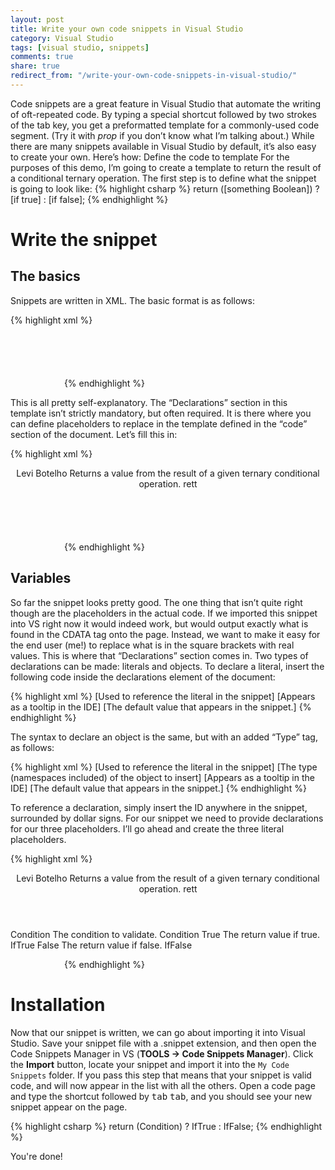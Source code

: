 ```yaml
---
layout: post
title: Write your own code snippets in Visual Studio
category: Visual Studio
tags: [visual studio, snippets]
comments: true
share: true
redirect_from: "/write-your-own-code-snippets-in-visual-studio/"
---
```

Code snippets are a great feature in Visual Studio that automate the writing of oft-repeated code. By typing a special shortcut followed by two strokes of the tab key, you get a preformatted template for a commonly-used code segment. (Try it with *prop* if you don’t know what I’m talking about.)
While there are many snippets available in Visual Studio by default, it’s also easy to create your own. Here’s how:
Define the code to template
For the purposes of this demo, I’m going to create a template to return the result of a conditional ternary operation. The first step is to define what the snippet is going to look like:
<a id="more"></a><a id="more-952"></a>
{% highlight csharp %}
return ([something Boolean]) ? [if true] : [if false];
{% endhighlight %}

# Write the snippet

## The basics

Snippets are written in XML. The basic format is as follows:

{% highlight xml %}
<?xml version="1.0" encoding="utf-8" ?>
<CodeSnippets xmlns="http://schemas.microsoft.com/VisualStudio/2005/CodeSnippet">
    <CodeSnippet Format="1.0.0">
        <Header>
            <Title></Title>
            <Author></Author>
            <Description></Description>
            <Shortcut></Shortcut>
        </Header>
        <Snippet>
            <Declarations>
                <!-- This section is optional. -->
            </Declarations>
            <Code Language="csharp">
                <![CDATA[ CODE GOES HERE ]]>
            </Code>
        </Snippet>
    </CodeSnippet>
</CodeSnippets>
{% endhighlight %}

This is all pretty self-explanatory. The “Declarations” section in this template isn’t strictly mandatory, but often required. It is there where you can define placeholders to replace in the template defined in the “code” section of the document. Let’s fill this in:

{% highlight xml %}
<?xml version="1.0" encoding="utf-8" ?>
<CodeSnippets xmlns="http://schemas.microsoft.com/VisualStudio/2005/CodeSnippet">
    <CodeSnippet Format="1.0.0">
        <Header>
            <Title>Return Ternary Conditional</Title>
            <Author>Levi Botelho</Author>
            <Description>
                Returns a value from the result of a given ternary conditional operation.
            </Description>
            <Shortcut>rett</Shortcut>
        </Header>
        <Snippet>
            <Declarations>
                <!-- This section is optional. -->
            </Declarations>
            <Code Language="csharp">
                <![CDATA[return ([something Boolean]) ? [if true] : [if false];]]>
            </Code>
        </Snippet>
    </CodeSnippet>
</CodeSnippets>
{% endhighlight %}

## Variables

So far the snippet looks pretty good. The one thing that isn’t quite right though are the placeholders in the actual code. If we imported this snippet into VS right now it would indeed work, but would output exactly what is found in the CDATA tag onto the page. Instead, we want to make it easy for the end user (me!) to replace what is in the square brackets with real values. This is where that “Declarations” section comes in.
Two types of declarations can be made: literals and objects.
To declare a literal, insert the following code inside the declarations element of the document:

{% highlight xml %}
<ID>[Used to reference the literal in the snippet]</ID>
<ToolTip>[Appears as a tooltip in the IDE]</ToolTip>
<Default>[The default value that appears in the snippet.]</Default>
{% endhighlight %}

The syntax to declare an object is the same, but with an added “Type” tag, as follows:

{% highlight xml %}
<ID>[Used to reference the literal in the snippet]</ID>
<Type>[The type (namespaces included) of the object to insert]</Type>
<ToolTip>[Appears as a tooltip in the IDE]</ToolTip>
<Default>[The default value that appears in the snippet.]</Default>
{% endhighlight %}

To reference a declaration, simply insert the ID anywhere in the snippet, surrounded by dollar signs. For our snippet we need to provide declarations for our three placeholders. I’ll go ahead and create the three literal placeholders.

{% highlight xml %}
<?xml version="1.0" encoding="utf-8" ?>
<CodeSnippets xmlns="http://schemas.microsoft.com/VisualStudio/2005/CodeSnippet">
    <CodeSnippet Format="1.0.0">
        <Header>
            <Title>Return Ternary Conditional</Title>
            <Author>Levi Botelho</Author>
            <Description>
                Returns a value from the result of a given ternary conditional operation.
            </Description>
            <Shortcut>rett</Shortcut>
        </Header>
        <Snippet>
            <Declarations>
                <Literal>
                    <ID>Condition</ID>
                    <ToolTip>The condition to validate.</ToolTip>
                    <Default>Condition</Default>
                </Literal>
                <Literal>
                    <ID>True</ID>
                    <ToolTip>The return value if true.</ToolTip>
                    <Default>IfTrue</Default>
                </Literal>
                <Literal>
                    <ID>False</ID>
                    <ToolTip>The return value if false.</ToolTip>
                    <Default>IfFalse</Default>
                </Literal>
            </Declarations>
            <Code Language="csharp">
                <![CDATA[return ($Condition$) ? $True$ : $False$;]]>
            </Code>
        </Snippet>
    </CodeSnippet>
</CodeSnippets>
{% endhighlight %}

# Installation

Now that our snippet is written, we can go about importing it into Visual Studio. Save your snippet file with a .snippet extension, and then open the Code Snippets Manager in VS (**TOOLS -> Code Snippets Manager**). Click the **Import** button, locate your snippet and import it into the `My Code Snippets` folder. If you pass this step that means that your snippet is valid code, and will now appear in the list with all the others. Open a code page and type the shortcut followed by <kbd>tab</kbd> <kbd>tab</kbd>, and you should see your new snippet appear on the page.

{% highlight csharp %}
return (Condition) ? IfTrue : IfFalse;
{% endhighlight %}

You're done!

